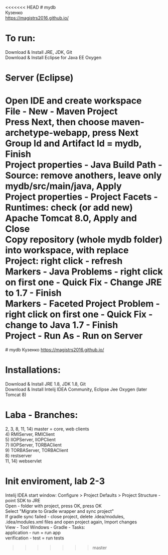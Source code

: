 <<<<<<< HEAD
﻿# mydb  
Кузенко  
https://magistrs2016.github.io/  

# To run:  
Download & Install JRE, JDK, Git  
Download & Install Eclipse for Java EE Oxygen  

# Server (Eclipse)  
Open IDE and create workspace  
File - New - Maven Project  
Press Next, then choose maven-archetype-webapp, press Next  
Group Id and Artifact Id = mydb, Finish  
Project properties - Java Build Path - Source: remove anothers, leave only mydb/src/main/java, Apply  
Project properties - Project Facets - Runtimes: check (or add new) Apache Tomcat 8.0, Apply and Close  
Copy repository (whole mydb folder) into workspace, with replace  
Project: right click - refresh  
Markers - Java Problems - right click on first one - Quick Fix - Change JRE to 1.7 - Finish  
Markers - Faceted Project Problem - right click on first one - Quick Fix - change to Java 1.7 - Finish  
Project - Run As - Run on Server  
=======
﻿# mydb
Кузенко 
https://magistrs2016.github.io/
  
# Installations:  
Download & Install JRE 1.8, JDK 1.8, Git  
Download & Install Intelij IDEA Community, Eclipse Jee Oxygen (later Tomcat 8)  

# Laba - Branches:  
2, 3, 8, 11, 14) master = core, web clients  
4) RMIServer, RMIClient  
5) IIOPServer, IIOPClient  
7) IIOPServer, TORBAClient  
9) TORBAServer, TORBAClient  
8) restserver  
11, 14) webservlet  
  
# Init enviroment, lab 2-3  
Intelij IDEA start window: Configure > Project Defaults > Project Structure - point SDK to JRE  
Open - folder with project, press OK, press OK  
Select "Migrate to Gradle wrapper and sync project"  
If gradle sync failed - close project, delete .idea/modules, .idea/modules.xml files and open project again, Import changes  
View - Tool Windows - Gradle - Tasks:  
  application - run = run app  
  verification - test = run tests  


>>>>>>> master
